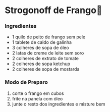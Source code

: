 # Strogonoff de Frango:chicken:

### Ingredientes

- 1 quilo de peito de frango sem pele
- 1 tablete de caldo de galinha
- 3 colheres de sopa de óleo
- 2 latas de creme de leite sem soro
- 2 colheres de extrato de tomate
- 2 colheres de sopa ketchup
- 2 colheres de sopa de mostarda

### Modo de Preparo

1. corte o frango em cubos
2. frite na panela com óleo
3. junte o resto dos ingredientes e misture bem



